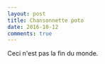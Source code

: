 ```yaml
---
layout: post
title: Chansonnette poto
date: 2016-10-12
comments: true
---
```


Ceci n'est pas la fin du monde.
